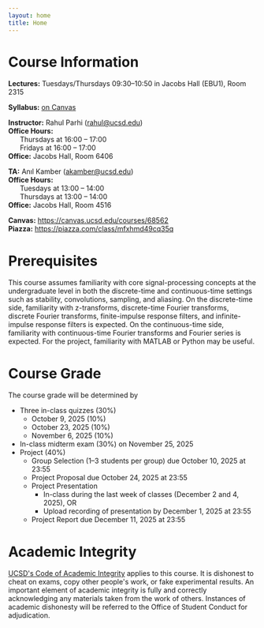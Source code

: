 ```yaml
---
layout: home
title: Home
---
```


# Course Information

**Lectures:** Tuesdays/Thursdays 09:30–10:50 in Jacobs Hall (EBU1), Room 2315

**Syllabus:** [on Canvas](https://canvas.ucsd.edu/courses/68562/files?preview=16027739)

**Instructor:** Rahul Parhi (<rahul@ucsd.edu>)  
**Office Hours:**  
&nbsp;&nbsp;&nbsp;&nbsp;&nbsp;&nbsp;Thursdays at 16:00 – 17:00  
&nbsp;&nbsp;&nbsp;&nbsp;&nbsp;&nbsp;Fridays at 16:00 – 17:00  
**Office:** Jacobs Hall, Room 6406

**TA:** Anıl Kamber (<akamber@ucsd.edu>)  
**Office Hours:**  
&nbsp;&nbsp;&nbsp;&nbsp;&nbsp;&nbsp;Tuesdays at 13:00 – 14:00  
&nbsp;&nbsp;&nbsp;&nbsp;&nbsp;&nbsp;Thursdays at 13:00 – 14:00  
**Office:** Jacobs Hall, Room 4516

**Canvas:** <https://canvas.ucsd.edu/courses/68562>  
**Piazza:** <https://piazza.com/class/mfxhmd49cq35q>

# Prerequisites

This course assumes familiarity with core signal-processing concepts at the
undergraduate level in both the discrete-time and continuous-time settings such
as stability, convolutions, sampling, and aliasing. On the discrete-time side,
familiarity with z-transforms, discrete-time Fourier transforms, discrete
Fourier transforms, finite-impulse response filters, and infinite-impulse
response filters is expected.  On the continuous-time side, familiarity with
continuous-time Fourier transforms and Fourier series is expected. For the
project, familiarity with MATLAB or Python may be useful.


# Course Grade

The course grade will be determined by
* Three in-class quizzes (30%)
    - October 9, 2025 (10%)
    - October 23, 2025 (10%)
    - November 6, 2025 (10%)
* In-class midterm exam (30%) on November 25, 2025
* Project (40%)
    - Group Selection (1–3 students per group) due October 10, 2025 at 23:55
    - Project Proposal due October 24, 2025 at 23:55
    - Project Presentation
        * In-class during the last week of classes (December 2 and 4, 2025), OR
        * Upload recording of presentation by December 1, 2025 at 23:55
    - Project Report due December 11, 2025 at 23:55

# Academic Integrity

[UCSD's Code of Academic Integrity](https://academicintegrity.ucsd.edu/) applies
to this course. It is dishonest to cheat on exams, copy other people's work, or
fake experimental results. An important element of academic integrity is fully
and correctly acknowledging any materials taken from the work of others.
Instances of academic dishonesty will be referred to the Office of Student
Conduct for adjudication.


